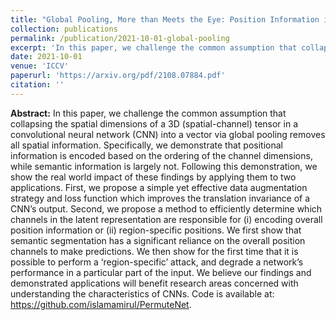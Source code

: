 ```yaml
---
title: "Global Pooling, More than Meets the Eye: Position Information is Encoded Channel-Wise in CNNs"
collection: publications
permalink: /publication/2021-10-01-global-pooling
excerpt: 'In this paper, we challenge the common assumption that collapsing the spatial dimensions of a 3D (spatial-channel) tensor in a convolutional neural network (CNN) into a vector via global pooling removes all spatial information. Specifically, we demonstrate that positional information is encoded based on the ordering of the channel dimensions, while semantic information is largely not.'
date: 2021-10-01
venue: 'ICCV'
paperurl: 'https://arxiv.org/pdf/2108.07884.pdf'
citation: ''
---
```


**Abstract:** In this paper, we challenge the common assumption that collapsing the spatial dimensions of a 3D (spatial-channel) tensor in a convolutional neural network (CNN) into a vector via global pooling removes all spatial information. Specifically, we demonstrate that positional information is encoded based on the ordering of the channel dimensions, while semantic information is largely not. Following this demonstration, we show the real world impact of these findings by applying them to two applications. First, we propose a simple yet effective data augmentation strategy and loss function which improves the translation invariance of a CNN’s output. Second, we propose a method to efficiently determine which channels in the latent representation are responsible for (i) encoding overall position information or (ii) region-specific positions. We first show that semantic segmentation has a significant reliance on the overall position channels to make predictions. We then show for the first time that it is possible to perform a ‘region-specific’ attack, and degrade a network’s performance in a particular part of the input. We believe our findings and demonstrated applications will benefit research areas concerned with understanding the characteristics of CNNs. Code is available at: https://github.com/islamamirul/PermuteNet.
